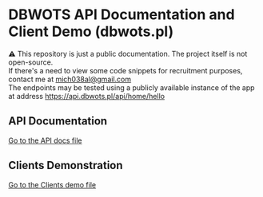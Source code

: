 # DBWOTS API Documentation and Client Demo (dbwots.pl)

⚠️ This repository is just a public documentation. The project itself is not open-source. <br />
If there's a need to view some code snippets for recruitment purposes, contact me at mich038al@gmail.com <br />
The endpoints may be tested using a publicly available instance of the app at address https://api.dbwots.pl/api/home/hello

## API Documentation
[Go to the API docs file](api-docs.md)
## Clients Demonstration
[Go to the Clients demo file](clients-demo.md)
